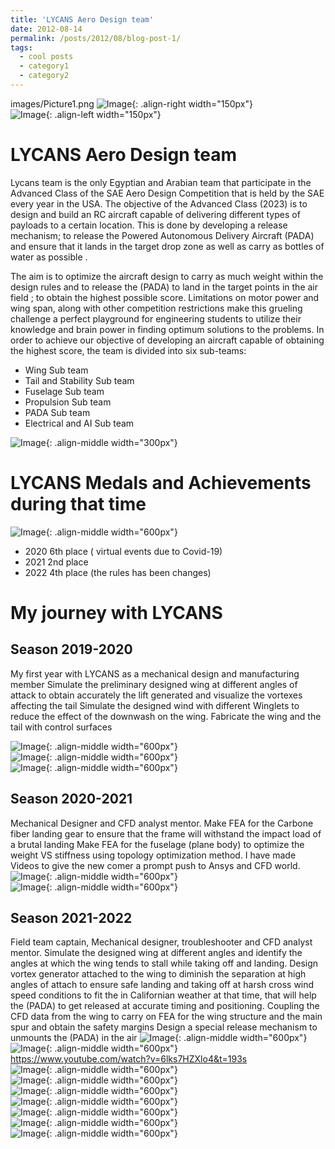 ```yaml
---
title: 'LYCANS Aero Design team'
date: 2012-08-14
permalink: /posts/2012/08/blog-post-1/
tags:
  - cool posts
  - category1
  - category2
---
```

images/Picture1.png
![Image](../images/lycans/Picture1.png){: .align-right width="150px"} <br/>
![Image](../images/lycans/Picture2.png){: .align-left width="150px"} <br/>

LYCANS Aero Design team
======
Lycans team is the only Egyptian and Arabian team that participate in the Advanced Class of the SAE Aero Design Competition that is held by the SAE every year in the USA. The objective of the Advanced Class (2023) is to design and build an RC aircraft capable of delivering different types of payloads to a certain location. This is done by developing a release mechanism; to release the Powered Autonomous Delivery Aircraft (PADA) and ensure that it lands in the target drop zone as well as carry as bottles of water as possible .

The aim is to optimize the aircraft design to carry as much weight within the design rules and to release the (PADA) to land in the target points in the air field ; to obtain the highest possible score. Limitations on motor power and wing span, along with other competition restrictions make this grueling challenge a perfect playground for engineering students to utilize their knowledge and brain power in finding optimum solutions to the problems. In order to achieve our objective of developing an aircraft capable of obtaining the highest score, the team is divided into six sub-teams:
- Wing Sub team
- Tail and Stability Sub team
- Fuselage Sub team
- Propulsion Sub team
- PADA Sub team
- Electrical and AI Sub team

![Image](./images/Picture3.png){: .align-middle width="300px"} <br/>

LYCANS Medals and Achievements during that time
======
![Image](./images/lycans/Picture7.png){: .align-middle width="600px"} <br/>

- 2020 6th place ( virtual events due to Covid-19)
- 2021 2nd place 
- 2022 4th place (the rules has been changes)

My journey with LYCANS
======

Season 2019-2020 
------
My first year with LYCANS as a mechanical design and manufacturing member 
Simulate the preliminary designed wing at different angles of attack to obtain accurately the lift generated and visualize the vortexes affecting the tail
Simulate the designed wind with different Winglets to reduce the effect of the downwash on the wing.
Fabricate the wing and the tail with control surfaces 

![Image](./images/lycans/Picture8.png){: .align-middle width="600px"} <br/>
![Image](./images/lycans/Picture9.png){: .align-middle width="600px"} <br/>
![Image](./images/lycans/Picture10.png){: .align-middle width="600px"} <br/>


Season 2020-2021
------
Mechanical Designer and CFD analyst mentor.
Make FEA for the Carbone fiber landing gear to ensure that the frame will withstand the impact load of a brutal landing 
Make FEA for the fuselage (plane body) to optimize the weight VS stiffness using topology optimization method.
I have made Videos to give the new comer a prompt push to Ansys and CFD world. 
![Image](./images/lycans/Picture11.png){: .align-middle width="600px"} <br/>
![Image](./images/lycans/Picture12.png){: .align-middle width="600px"} <br/>



Season 2021-2022
------
Field team captain, Mechanical designer, troubleshooter and CFD analyst mentor.
Simulate the designed wing at different angles and identify the angles at which the wing tends to stall while taking off and landing.
Design vortex generator attached to the wing to diminish the separation at high angles of attach to ensure safe landing and taking off at harsh cross wind speed conditions to fit the in Californian weather at that time, that will help the (PADA) to get released at accurate timing and positioning.
Coupling the CFD data from the wing to carry on FEA for the wing structure and the main spur and obtain the safety margins
Design a special release mechanism to unmounts the (PADA) in the air 
![Image](./images/lycans/Picture13.png){: .align-middle width="600px"} <br/>
![Image](./images/lycans/Picture14.png){: .align-middle width="600px"} <br/>
https://www.youtube.com/watch?v=6lks7HZXlo4&t=193s <br/>
![Image](./images/lycans/Picture15.png){: .align-middle width="600px"} <br/>
![Image](./images/lycans/Picture16.png){: .align-middle width="600px"} <br/>
![Image](./images/lycans/Picture18.png){: .align-middle width="600px"} <br/>
![Image](./images/lycans/Picture19.png){: .align-middle width="600px"} <br/>
![Image](./images/lycans/Picture20.png){: .align-middle width="600px"} <br/>
![Image](./images/lycans/Picture21.jpg){: .align-middle width="600px"} <br/>
![Image](./images/lycans/Picture22.jpg){: .align-middle width="600px"} <br/>

